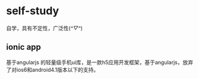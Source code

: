 # self-study
自学，具有不定性，广泛性(*^▽^*)

## ionic app
基于angularjs 的轻量级手机ui库，是一款h5应用开发框架，基于angularjs，放弃了对ios6和android4.1版本以下的支持。

